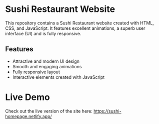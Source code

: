 # Sushi Restaurant Website

This repository contains a Sushi Restaurant website created with HTML, CSS, and JavaScript. It features excellent animations, a superb user interface (UI) and is fully responsive.

## Features

- Attractive and modern UI design
- Smooth and engaging animations
- Fully responsive layout
- Interactive elements created with JavaScript

# Live Demo
Check out the live version of the site here:
https://sushi-homepage.netlify.app/
